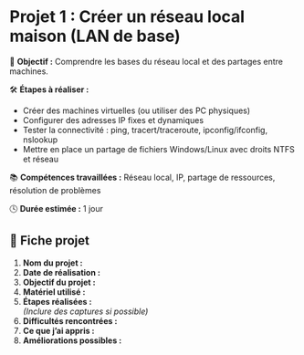 # Projet 1 : Créer un réseau local maison (LAN de base)

🎯 **Objectif :** Comprendre les bases du réseau local et des partages entre machines.

🛠️ **Étapes à réaliser :**
- Créer des machines virtuelles (ou utiliser des PC physiques)
- Configurer des adresses IP fixes et dynamiques
- Tester la connectivité : ping, tracert/traceroute, ipconfig/ifconfig, nslookup
- Mettre en place un partage de fichiers Windows/Linux avec droits NTFS et réseau

📚 **Compétences travaillées :** Réseau local, IP, partage de ressources, résolution de problèmes

🕓 **Durée estimée :** 1 jour

## 📝 Fiche projet

1. **Nom du projet :**
2. **Date de réalisation :**
3. **Objectif du projet :**
4. **Matériel utilisé :**
5. **Étapes réalisées :**  
   *(Inclure des captures si possible)*
6. **Difficultés rencontrées :**
7. **Ce que j’ai appris :**
8. **Améliorations possibles :**

